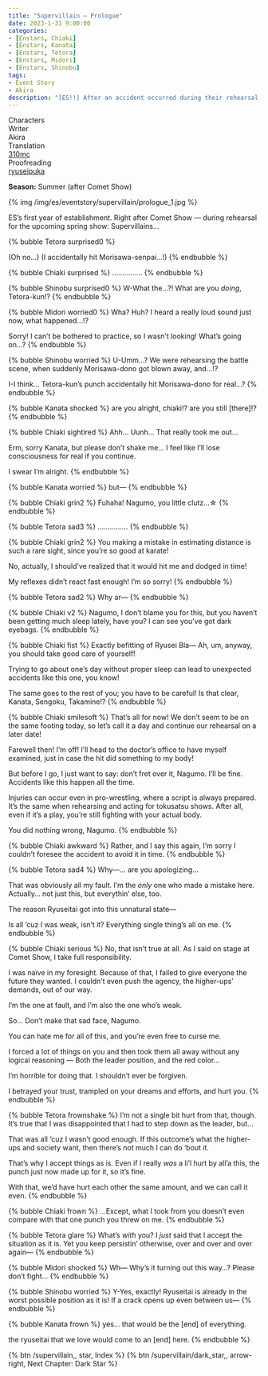 ```yaml
---
title: "Supervillain – Prologue"
date: 2023-1-31 9:00:00
categories:
- [Enstars, Chiaki]
- [Enstars, Kanata]
- [Enstars, Tetora]
- [Enstars, Midori]
- [Enstars, Shinobu]
tags:
- Event Story
- Akira
description: "[ES!!] After an accident occurred during their rehearsal for the upcoming spring show, Supervillains, a rift arose within Ryuseitai. Half a year later…"
---
```

<div class="three-wrapper" style="--storyColor:#965e7d;--storyColor-rgb:150,94,125;--storyColor-h:326.8;--storyColor-s: 23%;--storyColor-l:47.8%;">
    <div class="info-area">
        <div class="info">
            <div class="info-item characters">
                <div class="label">
                    Characters
                </div>
                <div class="value">
                <a href="/categories/Enstars/Tetora" character="Tetora"></a>
                <a href="/categories/Enstars/Shinobu" character="Shinobu"></a>
                <a href="/categories/Enstars/Chiaki" character="Chiaki"></a>
								<a href="/categories/Enstars/Midori" character="Midori"></a>
                <a href="/categories/Enstars/Kanata" character="Kanata"></a>
                </div>
            </div>
            <div class="info-item one">
                <div class="label">
                    Writer
                </div>
                <div class="value">
                    Akira
                </div>
            </div>
            <div class="info-item two">
                <div class="label">
                    Translation
                </div>
                <div class="value">
                    <a href="/about">310mc</a>
                </div>
            </div>
            <div class="info-item three">
                <div class="label">
                   Proofreading
                </div>
                <div class="value">
                    <a href="https://ryuseipuka.notion.site/proofed-by-ryuseipuka-020757643ea94baabea5e7d21f325a8b" target="_blank">ryuseipuka</a>
                </div>
            </div>
        </div>
    </div>
</div>

<!-- more -->

<div class="msr-season summer">
    <p><span><b>Season:</b> Summer (after Comet Show)</span></p>
</div>

{% img /img/es/eventstory/supervillain/prologue_1.jpg %}

<div class="msr-narration">
    <p>ES’s first year of establishment. Right after Comet Show — during rehearsal for the upcoming spring show: Supervillains…</p>
</div>

{% bubble Tetora surprised0 %}
<th>(Oh no…)</th>

<th>(I accidentally hit Morisawa-senpai…!)</th>
{% endbubble %}

{% bubble Chiaki surprised %}
……………
{% endbubble %}

{% bubble Shinobu surprised0 %}
W-What the…?! What are you <em>doing</em>, Tetora-kun!?
{% endbubble %}

{% bubble Midori worried0 %}
Wha? Huh? I heard a really loud sound just now, what happened…!?

Sorry! I can’t be bothered to practice, so I wasn’t looking! What’s going on…?
{% endbubble %}

{% bubble Shinobu worried %}
U-Umm…? We were rehearsing the battle scene, when suddenly Morisawa-dono got blown away, and…!?

I-I think… Tetora-kun’s punch accidentally hit Morisawa-dono for real…?
{% endbubble %}

{% bubble Kanata shocked %}
are you alright, chiaki!? are you still [there]!?
{% endbubble %}

{% bubble Chiaki sightired %}
Ahh… Uunh… That really took me out…

Erm, sorry Kanata, but please don’t shake me… I feel like I’ll lose consciousness for real if you continue.

I swear I’m alright.
{% endbubble %}

{% bubble Kanata worried %}
but—
{% endbubble %}

{% bubble Chiaki grin2 %}
Fuhaha! Nagumo, you little clutz…☆
{% endbubble %}

{% bubble Tetora sad3 %}
……………
{% endbubble %}

{% bubble Chiaki grin2 %}
You making a mistake in estimating distance is such a rare sight, since you’re so good at karate!

No, actually, I should’ve realized that it would hit me and dodged in time!

My reflexes didn’t react fast enough! I’m so sorry!
{% endbubble %}

{% bubble Tetora sad2 %}
Why ar—
{% endbubble %}

{% bubble Chiaki v2 %}
Nagumo, I don’t blame you for this, but you haven’t been getting much sleep lately, have you? I can see you’ve got dark eyebags.
{% endbubble %}

{% bubble Chiaki fist %}
Exactly befitting of Ryusei Bla— Ah, um, anyway, you should take good care of yourself!

Trying to go about one’s day without proper sleep can lead to unexpected accidents like this one, you know!

The same goes to the rest of you; you have to be careful! Is that clear, Kanata, Sengoku, Takamine!?
{% endbubble %}

{% bubble Chiaki smilesoft %}
That’s all for now! We don’t seem to be on the same footing today, so let’s call it a day and continue our rehearsal on a later date!

Farewell then! I’m off! I’ll head to the doctor’s office to have myself examined, just in case the hit did something to my body!

But before I go, I just want to say: don’t fret over it, Nagumo. I’ll be fine. Accidents like this happen all the time.

Injuries can occur even in pro-wrestling, where a script is always prepared. It’s the same when rehearsing and acting for tokusatsu shows. After all, even if it’s a play, you’re still fighting with your actual body.

You did nothing wrong, Nagumo.
{% endbubble %}

{% bubble Chiaki awkward %}
Rather, and I say this again, I’m sorry I couldn’t foresee the accident to avoid it in time.
{% endbubble %}

{% bubble Tetora sad4 %}
Why—… are you apologizing…

That was obviously all my fault. I’m the *only* one who made a mistake here. Actually… not just this, but everythin’ else, too.

The reason Ryuseitai got into this unnatural state—

Is all ’cuz I was weak, isn’t it? Everything single thing’s all on me.
{% endbubble %}

{% bubble Chiaki serious %}
No, that isn’t true at all. As I said on stage at Comet Show, I take full responsibility.

I was naïve in my foresight. Because of that, I failed to give everyone the future they wanted. I couldn’t even push the agency, the higher-ups’ demands, out of our way.

I’m the one at fault, and I’m also the one who’s weak.

So… Don’t make that sad face, Nagumo.

You can hate me for all of this, and you’re even free to curse me.

I forced a lot of things on you and then took them all away without any logical reasoning — Both the leader position, and the red color…

I’m horrible for doing that. I shouldn’t ever be forgiven.

I betrayed your trust, trampled on your dreams and efforts, and hurt you.
{% endbubble %}

{% bubble Tetora frownshake %}
I’m not a single bit hurt from that, though. It’s true that I was disappointed that I had to step down as the leader, but…

That was all ‘cuz I wasn’t good enough. If this outcome’s what the higher-ups and society want, then there’s not much I can do ‘bout it.

That’s why I accept things as is. Even if I really *was* a li’l hurt by all’a this, the punch just now made up for it, so it’s fine.

With that, we’d have hurt each other the same amount, and we can call it even.
{% endbubble %}

{% bubble Chiaki frown %}
…Except, what I took from you doesn’t even compare with that one punch you threw on me.
{% endbubble %}

{% bubble Tetora glare %}
What’s *with* you? I *just* said that I accept the situation as it is. Yet you keep persistin’ otherwise, over and over and over again—
{% endbubble %}

{% bubble Midori shocked %}
Wh— Why’s it turning out this way…? Please don’t fight…
{% endbubble %}

{% bubble Shinobu worried %}
Y-Yes, exactly! Ryuseitai is already in the worst possible position as it is! If a crack opens up even between us—
{% endbubble %}

{% bubble Kanata frown %}
yes… that would be the [end] of everything.

the ryuseitai that we love would come to an [end] here.
{% endbubble %}

<div toc>
{% btn /supervillain,, star, Index %}
{% btn /supervillain/dark_star,, arrow-right, Next Chapter: Dark Star %}
</div>
